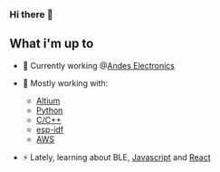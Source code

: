 ### Hi there 👋

<!--
**aidiaz/aidiaz** is a ✨ _special_ ✨ repository because its `README.md` (this file) appears on your GitHub profile.

Here are some ideas to get you started:

- 🔭 I’m currently working on ...
- 🌱 I’m currently learning ...
- 👯 I’m looking to collaborate on ...
- 🤔 I’m looking for help with ...
- 💬 Ask me about ...
- 📫 How to reach me: ...
- 😄 Pronouns: ...
- ⚡ Fun fact: ...
-->

## What i'm up to

- 🔭 Currently working @[Andes Electronics](https://andeselectronics.cl)
- 🌱 Mostly working with:
  -  [Altium](https://www.alitum.com)
  -  [Python](https://www.python.org/)
  -  [C/C++](https://marketplace.visualstudio.com/items?itemName=ms-vscode.cpptools)
  -  [esp-idf](https://docs.espressif.com/projects/esp-idf/en/latest/esp32/get-started/)
  -  [AWS](https://aws.amazon.com/)

- ⚡ Lately, learning about BLE, [Javascript](https://www.javascript.com) and [React](https://reactjs.org)
<br />

